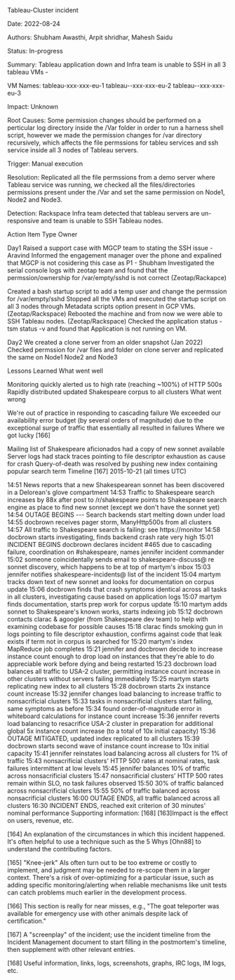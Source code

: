 Tableau-Cluster incident

Date: 2022-08-24

Authors: Shubham Awasthi, Arpit shridhar, Mahesh Saidu

Status: In-progress

Summary: Tableau application down and Infra team is unable to SSH in all 3 tableau VMs -


VM Names:
tableau-xxx-xxx-eu-1
tableau--xxx-xxx-eu-2
tableau--xxx-xxx-eu-3

Impact: Unknown

Root Causes: Some permission changes should be performed on a perticular log directory inside the /Var folder in order to run a harness shell script, however we made the permission changes for /var directory recursively, which affects the file permssions for tableu services and ssh service inside all 3 nodes of Tableau servers.


Trigger: Manual execution

Resolution: Replicated all the file permssions from a demo server where Tableau service was running, we checked all the files/directories permissions present under the /Var and set the same permission on Node1, Node2 and Node3.



Detection: Rackspace Infra team detected that tableau servers are un-responsive and team is unable to SSH Tableau nodes.


Action Item	Type	Owner

Day1
Raised a support case with MGCP team to stating the SSH issue - Aravind
Informed the engagement manager over the phone and expalined that MGCP is not cosidering this case as P1 - Shubham 
Investigated the serial console logs with zeotap team and found that the permssion/ownership for /var/empty/sshd is not correct (Zeotap/Rackapce) 


Created a bash startup script to add a temp user and change the permssion for /var/empty/sshd 
Stopped all the VMs and executed the startup script on all 3 nodes through Metadata scripts option present in GCP VMs. (Zeotap/Rackspace)
Rebooted the machine and from now we were able to SSH Tableau nodes. (Zeotap/Rackspace)
Checked the application status - tsm status -v and found that Application is not running on VM. 

Day2
We created a clone server from an older snapshot (Jan 2022)
Checked permssion for /var files and folder on clone server and replicated the same on Node1 Node2 and Node3



Lessons Learned
What went well

Monitoring quickly alerted us to high rate (reaching ~100%) of HTTP 500s
Rapidly distributed updated Shakespeare corpus to all clusters
What went wrong

We're out of practice in responding to cascading failure
We exceeded our availability error budget (by several orders of magnitude) due to the exceptional surge of traffic that essentially all resulted in failures
Where we got lucky [166]

Mailing list of Shakespeare aficionados had a copy of new sonnet available
Server logs had stack traces pointing to file descriptor exhaustion as cause for crash
Query-of-death was resolved by pushing new index containing popular search term
Timeline [167]
2015-10-21 (all times UTC)

14:51 News reports that a new Shakespearean sonnet has been discovered in a Delorean's glove compartment
14:53 Traffic to Shakespeare search increases by 88x after post to /r/shakespeare points to Shakespeare search engine as place to find new sonnet (except we don't have the sonnet yet)
14:54 OUTAGE BEGINS --- Search backends start melting down under load
14:55 docbrown receives pager storm, ManyHttp500s from all clusters
14:57 All traffic to Shakespeare search is failing: see https://monitor
14:58 docbrown starts investigating, finds backend crash rate very high
15:01 INCIDENT BEGINS docbrown declares incident #465 due to cascading failure, coordination on #shakespeare, names jennifer incident commander
15:02 someone coincidentally sends email to shakespeare-discuss@ re sonnet discovery, which happens to be at top of martym's inbox
15:03 jennifer notifies shakespeare-incidents@ list of the incident
15:04 martym tracks down text of new sonnet and looks for documentation on corpus update
15:06 docbrown finds that crash symptoms identical across all tasks in all clusters, investigating cause based on application logs
15:07 martym finds documentation, starts prep work for corpus update
15:10 martym adds sonnet to Shakespeare's known works, starts indexing job
15:12 docbrown contacts clarac & agoogler (from Shakespeare dev team) to help with examining codebase for possible causes
15:18 clarac finds smoking gun in logs pointing to file descriptor exhaustion, confirms against code that leak exists if term not in corpus is searched for
15:20 martym's index MapReduce job completes
15:21 jennifer and docbrown decide to increase instance count enough to drop load on instances that they're able to do appreciable work before dying and being restarted
15:23 docbrown load balances all traffic to USA-2 cluster, permitting instance count increase in other clusters without servers failing immediately
15:25 martym starts replicating new index to all clusters
15:28 docbrown starts 2x instance count increase
15:32 jennifer changes load balancing to increase traffic to nonsacrificial clusters
15:33 tasks in nonsacrificial clusters start failing, same symptoms as before
15:34 found order-of-magnitude error in whiteboard calculations for instance count increase
15:36 jennifer reverts load balancing to resacrifice USA-2 cluster in preparation for additional global 5x instance count increase (to a total of 10x initial capacity)
15:36 OUTAGE MITIGATED, updated index replicated to all clusters
15:39 docbrown starts second wave of instance count increase to 10x initial capacity
15:41 jennifer reinstates load balancing across all clusters for 1% of traffic
15:43 nonsacrificial clusters' HTTP 500 rates at nominal rates, task failures intermittent at low levels
15:45 jennifer balances 10% of traffic across nonsacrificial clusters
15:47 nonsacrificial clusters' HTTP 500 rates remain within SLO, no task failures observed
15:50 30% of traffic balanced across nonsacrificial clusters
15:55 50% of traffic balanced across nonsacrificial clusters
16:00 OUTAGE ENDS, all traffic balanced across all clusters
16:30 INCIDENT ENDS, reached exit criterion of 30 minutes' nominal performance
Supporting information: [168]
[163]Impact is the effect on users, revenue, etc.

[164] An explanation of the circumstances in which this incident happened. It's often helpful to use a technique such as the 5 Whys [Ohn88] to understand the contributing factors.

[165] "Knee-jerk" AIs often turn out to be too extreme or costly to implement, and judgment may be needed to re-scope them in a larger context. There's a risk of over-optimizing for a particular issue, such as adding specific monitoring/alerting when reliable mechanisms like unit tests can catch problems much earlier in the development process.

[166] This section is really for near misses, e.g., "The goat teleporter was available for emergency use with other animals despite lack of certification."

[167] A "screenplay" of the incident; use the incident timeline from the Incident Management document to start filling in the postmortem's timeline, then supplement with other relevant entries.

[168] Useful information, links, logs, screenshots, graphs, IRC logs, IM logs, etc.

